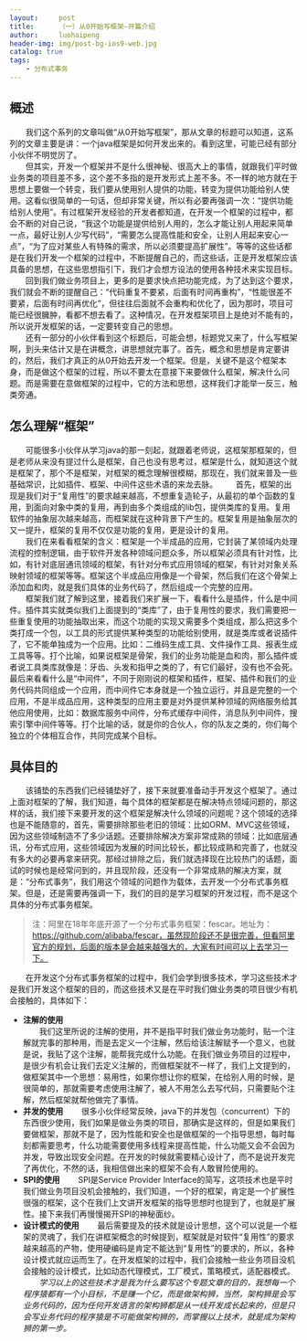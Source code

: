 ```yaml
---
layout:     post
title:      （一）从0开始写框架—开篇介绍
author:     luohaipeng
header-img: img/post-bg-ios9-web.jpg
catalog: true
tags:
    - 分布式事务
---
```

## 概述
&emsp;&emsp;我们这个系列的文章叫做“从0开始写框架”，那从文章的标题可以知道，这系列的文章主要是讲：一个java框架是如何开发出来的。看到这里，可能已经有部分小伙伴不明觉厉了。  
&emsp;&emsp;但其实，开发一个框架并不是什么很神秘、很高大上的事情，就跟我们平时做业务类的项目差不多，这个差不多指的是开发形式上差不多。不一样的地方就在于思想上要做一个转变，我们要从使用别人提供的功能，转变为提供功能给别人使用。这看似很简单的一句话，但却非常关键，所以有必要再强调一次：“提供功能给别人使用”。有过框架开发经验的开发者都知道，在开发一个框架的过程中，都会不断的对自己说，“我这个功能是提供给别人用的，怎么才能让别人用起来简单一点，最好让别人少写代码”，“需要怎么提高性能和安全，让别人用起来安心一点”，“为了应对某些人有特殊的需求，所以必须要提高扩展性”。等等的这些话都是在我们开发一个框架的过程中，不断提醒自己的，而这些话，正是开发框架应该具备的思想，在这些思想指引下，我们才会想方设法的使用各种技术来实现目标。  
&emsp;&emsp;回到我们做业务项目上，更多的是要求快点把功能完成，为了达到这个要求，我们就会不断的提醒自己：“代码重复不要紧，后面有时间再重构”，“性能很差不要紧，后面有时间再优化”，但往往后面就不会重构和优化了，因为那时，项目可能已经很臃肿，看都不想去看了。这种情况，在开发框架项目上是绝对不能有的，所以说开发框架的话，一定要转变自己的思想。  
&emsp;&emsp;还有一部分的小伙伴看到这个标题后，可能会想，标题党又来了，什么写框架啊，到头来估计又是在讲概念，讲思想就完事了。首先，概念和思想是肯定要讲的，然后，我们才真正的从0开始去开发一个框架。但是，关键不是这个框架本身，而是做这个框架的过程，所以不要太在意接下来要做什么框架，解决什么问题。而是需要在意做框架的过程中，它的方法和思想，这样我们才能举一反三，触类旁通。
## 怎么理解“框架”
&emsp;&emsp;可能很多小伙伴从学习java的那一刻起，就跟着老师说，这框架那框架的，但是老师从来没有提过什么是框架，自己也没有思考过，框架是什么，就知道这个就是框架了，那个不是框架，对框架的概念理解很模糊，那现在，我们就来普及一些基础常识，比如插件、框架、中间件这些术语的来龙去脉。
&emsp;&emsp;首先，框架的出现是我们对于“复用性”的要求越来越高，不想重复造轮子，从最初的单个函数的复用，到面向对象中类的复用，再到由多个类组成的lib包，提供类库的复用。复用软件的抽象层次越来越高，而框架就在这种背景下产生的。框架复用是抽象层次的又一提升，框架的复用不仅仅是功能的复用，更是设计的复用。  
&emsp;&emsp;我们在来看看框架的含义：框架是一个半成品的应用，它封装了某领域内处理流程的控制逻辑，由于软件开发各种领域问题众多，所以框架必须具有针对性，比如，有针对底层通讯领域的框架，有针对分布式应用领域的框架，有针对对象关系映射领域的框架等等。框架这个半成品应用像是一个骨架，然后我们在这个骨架上添加血和肉，就是我们具体的业务代码了，然后组成一个完整的应用。  
&emsp;&emsp;框架我们就了解到这里，接着我们来扩展一下，看看什么是插件，什么是中间件。插件其实就类似我们上面提到的“类库”了，由于复用性的要求，我们需要把一些重复使用的功能抽取出来，而这个功能的实现又需要多个类组成，那么把这多个类打成一个包，以工具的形式提供某种类型的功能给别使用，就是类库或者说插件了，它不能单独成为一个应用。比如：二维码生成工具、文件操作工具、报表生成工具等等。打个比喻，如果说框架是骨架，我们的业务功能是血和肉，那么插件或者说工具类库就像是：牙齿、头发和指甲之类的了，有它们最好，没有也不会死。最后来看看什么是“中间件”，不同于刚刚说的框架和插件，框架、插件和我们的业务代码共同组成一个应用，而中间件它本身就是一个独立运行，并且是完整的一个应用，不是半成品应用，这种类型的应用主要是对外提供某种领域的网络服务给其他应用使用，比如：数据库服务中间件，分布式缓存中间件，消息队列中间件，搜索引擎中间件等等。打个比喻的话，就是你的合伙人，你的队友之类的，你们每个独立的个体相互合作，共同完成某个目标。
## 具体目的
&emsp;&emsp;该铺垫的东西我们已经铺垫好了，接下来就要准备动手开发这个框架了。通过上面对框架的了解，我们知道，每个具体的框架都是在解决特点领域问题的，那这样的话，我们接下来要开发的这个框架是解决什么领域的问题呢？这个领域的选择也是不能随意的，首先，需要排除那些老旧的领域：比如ORM、MVC这些领域，因为这些领域制造不了多少话题。还要排除解决方案非常成熟的领域：比如底层通讯，分布式应用，这些领域因为发展的时间比较长，都比较成熟和完善了，也就没有多大的必要再拿来研究。那经过排除之后，我们就选择现在比较热门的话题，面试的时候也是经常问到的，并且现阶段，还没有一个非常成熟的解决方案，就是：“分布式事务”，我们用这个领域的问题作为载体，去开发一个分布式事务框架。但是，还是需要再强调一下，我们的目的是学习框架的开发过程，而不是这个具体的分布式事务框架。  
>注：阿里在18年年底开源了一个分布式事务框架：fescar。地址为：https://github.com/alibaba/fescar，虽然现阶段还不是很完善，但看阿里官方的规划，后面的版本是会越来越强大的，大家有时间可以上去学习一下。

&emsp;&emsp;在开发这个分布式事务框架的过程中，我们会学到很多技术，学习这些技术才是我们开发这个框架的目的，而这些技术又是在平时我们做业务类的项目很少有机会接触的，具体如下：  
- **注解的使用**  
&emsp;&emsp;我们这里所说的注解的使用，并不是指平时我们做业务功能时，贴一个注解就完事的那种用，而是去定义一个注解，然后给该注解赋予一个意义，也就是说，我贴了这个注解，能帮我完成什么功能。在我们做业务项目的过程中，是很少有机会让我们去定义注解的，而做框架就不一样了，我们上文提到的，做框架其中一个思想：易用性，如果你想让你的框架，在给别人用的时候，是很简单的，那就需要考虑使用注解了，被人不用怎么去写代码，只需要贴个注解，然后框架就帮他做完了事情。
- **并发的使用**
&emsp;&emsp;很多小伙伴经常反映，java下的并发包（concurrent）下的东西很少使用，我们如果是做业务类的项目，那确实是这样的，但是如果我们要做框架，那就不是了，因为性能和安全也是做框架的一个指导思想，每时每刻都需要思考，什么功能需要使用多线程来提高性能，什么功能又会不会因为并发，导致出现安全问题。在开发的时候就需要精心设计了，而不是说开发完了再优化，不然的话，我相信做出来的框架不会有人敢冒险使用的。
- **SPI的使用**
&emsp;&emsp;SPI是Service Provider Interface的简写，这项技术也是平时我们做业务项目没机会接触的，我们知道，一个好的框架，肯定是一个扩展性很强的框架，这个在我们上文讲开发框架的指导思想时也提到了，也就是扩展性。接下来我们再慢慢揭开SPI的神秘面纱。
- **设计模式的使用**
&emsp;&emsp;最后需要提及的技术就是设计思想，这个可以说是一个框架的灵魂了，我们在讲框架概念的时候提到，框架就是对软件“复用性”的要求越来越高的产物，使用硬编码是肯定不能达到“复用性”的要求的，所以，各种设计模式就应运而生了。在开发框架的过程中，我们会接触一些业务项目没机会接触的设计模式，比如动态代理模式，工厂模式，策略模式，适配器模式。  
&emsp;&emsp;*学习以上的这些技术才是我为什么要写这个专题文章的目的，我想每一个程序猿都有一个小目标，不是赚一个亿，而是做架构狮，当然，架构狮是会写业务代码的，因为任何开发语言的架构狮都是从一线开发成长起来的，但是只会写业务代码的程序猿是不可能做架构狮的，而掌握以上技术，就是成为架构狮的第一步。*
